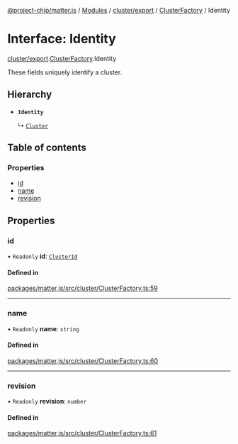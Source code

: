 [@project-chip/matter.js](../README.md) / [Modules](../modules.md) / [cluster/export](../modules/cluster_export.md) / [ClusterFactory](../modules/cluster_export.ClusterFactory.md) / Identity

# Interface: Identity

[cluster/export](../modules/cluster_export.md).[ClusterFactory](../modules/cluster_export.ClusterFactory.md).Identity

These fields uniquely identify a cluster.

## Hierarchy

- **`Identity`**

  ↳ [`Cluster`](cluster_export.ClusterFactory.Cluster.md)

## Table of contents

### Properties

- [id](cluster_export.ClusterFactory.Identity.md#id)
- [name](cluster_export.ClusterFactory.Identity.md#name)
- [revision](cluster_export.ClusterFactory.Identity.md#revision)

## Properties

### id

• `Readonly` **id**: [`ClusterId`](../modules/datatype_export.md#clusterid)

#### Defined in

[packages/matter.js/src/cluster/ClusterFactory.ts:59](https://github.com/project-chip/matter.js/blob/ac2c2688/packages/matter.js/src/cluster/ClusterFactory.ts#L59)

___

### name

• `Readonly` **name**: `string`

#### Defined in

[packages/matter.js/src/cluster/ClusterFactory.ts:60](https://github.com/project-chip/matter.js/blob/ac2c2688/packages/matter.js/src/cluster/ClusterFactory.ts#L60)

___

### revision

• `Readonly` **revision**: `number`

#### Defined in

[packages/matter.js/src/cluster/ClusterFactory.ts:61](https://github.com/project-chip/matter.js/blob/ac2c2688/packages/matter.js/src/cluster/ClusterFactory.ts#L61)
